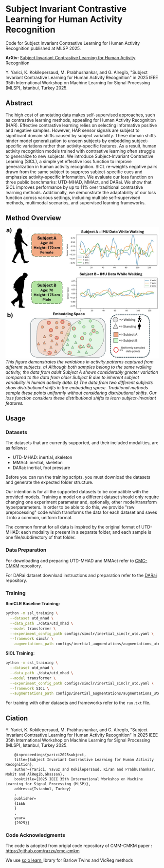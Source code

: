 # Subject Invariant Contrastive Learning for Human Activity Recognition 


Code for Subject Invariant Contrastive Learning for Human Activity Recognition published at MLSP 2025.

**ArXiv:** [Subject Invariant Contrastive Learning for Human Activity Recognition](https://arxiv.org/abs/2507.03250)

Y. Yarici, K. Kokilepersaud, M. Prabhushankar, and G. Alregib, "Subject Invariant Contrastive Learning for Human Activity Recognition" in 2025 IEEE 35th International Workshop on Machine Learning for Signal Processing (MLSP), Istanbul, Turkey 2025.

## Abstract

The high cost of annotating data makes self-supervised approaches, such as contrastive learning methods, appealing for Human Activity Recognition (HAR). Effective contrastive learning relies on selecting informative positive and negative samples. However, HAR sensor signals are subject to significant domain shifts caused by subject variability. These domain shifts hinder model generalization to unseen subjects by embedding subject-specific variations rather than activity-specific features. As a result, human activity recognition models trained with contrastive learning often struggle to generalize to new subjects. We introduce Subject-Invariant Contrastive Learning (SICL), a simple yet effective loss function to improve generalization in human activity recognition. SICL re-weights negative pairs drawn from the same subject to suppress subject-specific cues and emphasize activity-specific information. We evaluate our loss function on three public benchmarks: UTD-MHAD, MMAct, and DARai. We show that SICL improves performance by up to 11% over traditional contrastive learning methods. Additionally, we demonstrate the adaptability of our loss function across various settings, including multiple self-supervised methods, multimodal scenarios, and supervised learning frameworks.

## Method Overview

![Walking subject data embedding visualization](images/walking_subject_data_embedding.jpg)
*This figure demonstrates the variations in activity patterns captured from different subjects. a) Although both samples belong to the same walking activity, the data from adult Subject A shows considerably greater variation compared to the data from older Subject B due to inherent subject variability in human activity data. b) The data from two different subjects show distributional shifts in the embedding space. Traditional methods sample these points uniformly without considering distributional shifts. Our loss function considers these distributional shifts to learn subject-invariant features.*



## Usage


### Datasets

The datasets that are currently supported, and their included modalities, are as follows:
* UTD-MHAD: inertial, skeleton
* MMAct: inertial, skeleton
* DARai: inertial, foot pressure

Before you can run the training scripts, you must download the datasets and generate the expected folder structure.

Our intention is for all the supported datasets to be compatible with the provided models. Training a model on a different dataset should only require changing one experiment parameter and, optionally, other model/transform hyperparameters. In order to be able to do this, we provide "raw preprocessing" code which transforms the data for each dataset and saves it into a common, uniform format.

The common format for all data is inspired by the original format of UTD-MHAD: each modality is present in a separate folder, and each sample is one file/subdirectory of that folder.

### Data Preparation

For downloading and preparing UTD-MHAD and MMAct refer to [CMC-CMKM](https://github.com/razzu/cmc-cmkm) repository.

For DARai dataset download instructions and preparation refer to the [DARai](https://github.com/olivesgatech/DARai/tree/main/timeseries_Activity_Recognition) repository.


### Training

**SimCLR Baseline Training:**

```bash
python -m ssl_training \
  --dataset utd_mhad \
  --data_path ./data/utd_mhad \
  --model transformer \
  --experiment_config_path configs/simclr/inertial_simclr_utd.yaml \
  --framework simclr \
  --augmentations_path configs/inertial_augmentations/augmentations_utd.yaml
```

**SICL Training:**

```bash
python -m ssl_training \
  --dataset utd_mhad \
  --data_path ./data/utd_mhad \
  --model transformer \
  --experiment_config_path configs/simclr/inertial_simclr_utd.yaml \
  --framework SICL \
  --augmentations_path configs/inertial_augmentations/augmentations_utd.yaml
```

For training with other datasets and frameworks refer to the `run.txt` file.


## Ciation 

Y. Yarici, K. Kokilepersaud, M. Prabhushankar, and G. Alregib, ”Subject Invariant Contrastive Learning for Human Activity Recognition” in 2025 IEEE 35th International Workshop on Machine Learning for Signal Processing (MLSP), Istanbul, Turkey 2025.


```
    @inproceedings{yarici2025subject,
    title={Subject Invariant Contrastive Learning for Human Activity Recognition},
    author={Yarici, Yavuz and Kokilepersaud, Kiran and Prabhushankar, Mohit and AlRegib,Ghassan},
    booktitle={2025 IEEE 35th International Workshop on Machine Learning for Signal Processing (MLSP)},
    address={Istanbul, Turkey}
    ,
    publisher=
    {IEEE
    }
    ,
    year=
    {2025}}
```

### Code Acknowledgments

The code is adopted from origial code repository of CMM-CMKM paper : https://github.com/razzu/cmc-cmkm

We use [solo learn ](https://github.com/vturrisi/solo-learn)library for Barlow Twins and VicReg methods




